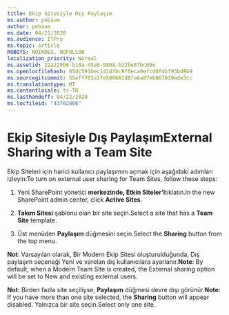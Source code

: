 ```yaml
---
title: Ekip Sitesiyle Dış Paylaşım
ms.author: pebaum
author: pebaum
ms.date: 04/21/2020
ms.audience: ITPro
ms.topic: article
ROBOTS: NOINDEX, NOFOLLOW
localization_priority: Normal
ms.assetid: 22a229b6-b18a-43a8-9868-b32be87bc09e
ms.openlocfilehash: 05dc591bec1414fbc9f6eca9efcd0fdbf93bd9b9
ms.sourcegitcommit: 55eff703a17e500681d8fa6a87eb067019ade3cc
ms.translationtype: MT
ms.contentlocale: tr-TR
ms.lasthandoff: 04/22/2020
ms.locfileid: "43702866"
---
```

# <a name="external-sharing-with-a-team-site"></a><span data-ttu-id="4b90e-102">Ekip Sitesiyle Dış Paylaşım</span><span class="sxs-lookup"><span data-stu-id="4b90e-102">External Sharing with a Team Site</span></span>

<span data-ttu-id="4b90e-103">Ekip Siteleri için harici kullanıcı paylaşımını açmak için aşağıdaki adımları izleyin:</span><span class="sxs-lookup"><span data-stu-id="4b90e-103">To turn on external user sharing for Team Sites, follow these steps:</span></span> 
  
1. <span data-ttu-id="4b90e-104">Yeni SharePoint yönetici **merkezinde, Etkin Siteler'i**tıklatın.</span><span class="sxs-lookup"><span data-stu-id="4b90e-104">In the new SharePoint admin center, click **Active Sites**.</span></span>
  
2. <span data-ttu-id="4b90e-105">**Takım Sitesi** şablonu olan bir site seçin.</span><span class="sxs-lookup"><span data-stu-id="4b90e-105">Select a site that has a **Team Site** template.</span></span> 
  
3. <span data-ttu-id="4b90e-106">Üst menüden **Paylaşım** düğmesini seçin.</span><span class="sxs-lookup"><span data-stu-id="4b90e-106">Select the **Sharing** button from the top menu.</span></span> 
  
 <span data-ttu-id="4b90e-107">**Not**: Varsayılan olarak, Bir Modern Ekip Sitesi oluşturulduğunda, Dış paylaşım seçeneği Yeni ve varolan dış kullanıcılara ayarlanır.</span><span class="sxs-lookup"><span data-stu-id="4b90e-107">**Note**: By default, when a Modern Team Site is created, the External sharing option will be set to New and existing external users.</span></span> 
  
 <span data-ttu-id="4b90e-108">**Not:** Birden fazla site seçiliyse, **Paylaşım** düğmesi devre dışı görünür.</span><span class="sxs-lookup"><span data-stu-id="4b90e-108">**Note:** If you have more than one site selected, the **Sharing** button will appear disabled.</span></span> <span data-ttu-id="4b90e-109">Yalnızca bir site seçin.</span><span class="sxs-lookup"><span data-stu-id="4b90e-109">Select only one site.</span></span> 
  

